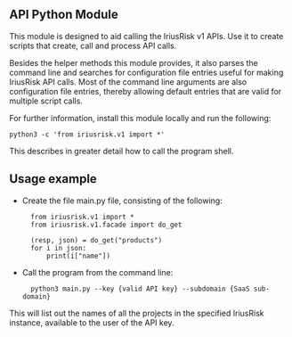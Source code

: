 ## API Python Module

This module is designed to aid calling the IriusRisk v1 APIs. Use it to create
scripts that create, call and process API calls.

Besides the helper methods this module provides, it also parses the command
line and searches for configuration file entries useful for making IriusRisk
API calls. Most of the command line arguments are also configuration file
entries, thereby allowing default entries that are valid for multiple script
calls.

For further information, install this module locally and run the following:

    python3 -c 'from iriusrisk.v1 import *'

This describes in greater detail how to call the program shell. 

## Usage example
* Create the file main.py file, consisting of the following:

        from iriusrisk.v1 import *
        from iriusrisk.v1.facade import do_get

        (resp, json) = do_get("products")
        for i in json:
            print(i["name"])

* Call the program from the command line:

        python3 main.py --key {valid API key} --subdomain {SaaS sub-domain}

This will list out the names of all the projects in the specified IriusRisk
instance, available to the user of the API key.
